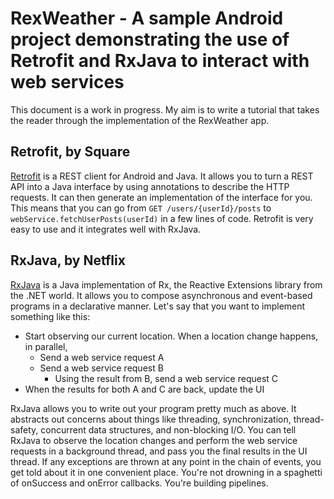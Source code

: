 # RexWeather - A sample Android project demonstrating the use of Retrofit and RxJava to interact with web services 
This document is a work in progress. My aim is to write a tutorial that takes the reader through the implementation of the RexWeather app.

## Retrofit, by Square
[Retrofit](http://square.github.io/retrofit) is a REST client for Android and Java. It allows you to turn a REST API into a Java interface by using annotations to describe the HTTP requests. It can then generate an implementation of the interface for you. This means that you can go from `GET /users/{userId}/posts` to `webService.fetchUserPosts(userId)` in a few lines of code. Retrofit is very easy to use and it integrates well with RxJava.

## RxJava, by Netflix
[RxJava](https://github.com/Netflix/RxJava) is a Java implementation of Rx, the Reactive Extensions library from the .NET world. It allows you to compose asynchronous and event-based programs in a declarative manner. Let's say that you want to implement something like this:

* Start observing our current location. When a location change happens, in parallel,
    * Send a web service request A
    * Send a web service request B
        * Using the result from B, send a web service request C
* When the results for both A and C are back, update the UI

RxJava allows you to write out your program pretty much as above. It abstracts out concerns about things like threading, synchronization, thread-safety, concurrent data structures, and non-blocking I/O. You can tell RxJava to observe the location changes and perform the web service requests in a background thread, and pass you the final results in the UI thread. If any exceptions are thrown at any point in the chain of events, you get told about it in one convenient place. You're not drowning in a spaghetti of onSuccess and onError callbacks. You're building pipelines.


